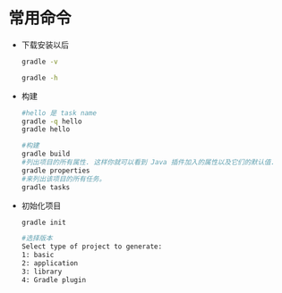# 常用命令

- 下载安装以后

    ```sh
    gradle -v 

    gradle -h
    ```
- 构建

    ```sh
    #hello 是 task name
    gradle -q hello
    gradle hello

    #构建
    gradle build 
    #列出项目的所有属性. 这样你就可以看到 Java 插件加入的属性以及它们的默认值.
    gradle properties
    #来列出该项目的所有任务。
    gradle tasks 
    ```

- 初始化项目

    ```sh
    gradle init

    #选择版本
    Select type of project to generate:
    1: basic
    2: application
    3: library
    4: Gradle plugin
    ```